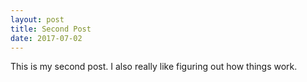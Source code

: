 ```yaml
---
layout: post
title: Second Post
date: 2017-07-02
---
```

This is my second post.  I also really like figuring out how things work.
